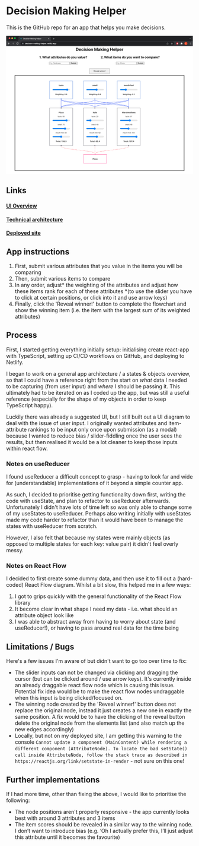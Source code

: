 # Decision Making Helper

This is the GitHub repo for an app that helps you make decisions.

![Screenshot](screenshot.png)

## Links

#### [UI Overview](https://whimsical.com/ui-decision-making-helper-CgGRuSAAHJFHFLqvoUZ5rp)

#### [Technical architecture](https://whimsical.com/states-objects-decision-making-helper-58dy1nJusBt9NprdBjNeeR)

#### [Deployed site](https://decisionizer.netlify.app/)

## App instructions

1. First, submit various attributes that you value in the items you will be comparing
2. Then, submit various items to compare
3. In any order, adjust* the weighting of the attributes and adjust how these items rank for each of these attributes *(to use the slider you have to click at certain positions, or click into it and use arrow keys)
4. Finally, click the 'Reveal winner!' button to complete the flowchart and show the winning item (i.e. the item with the largest sum of its weighted attributes)

## Process

First, I started getting everything initially setup: initialising create react-app with TypeScript, setting up CI/CD workflows on GitHub, and deploying to Netlify.

I began to work on a general app architecture / a states & objects overview, so that I could have a reference right from the start on _what_ data I needed to be capturing (from user input) and _where_ I should be passing it. This ultimately had to be iterated on as I coded up the app, but was still a useful reference (especially for the shape of my objects in order to keep TypeScript happy).

Luckily there was already a suggested UI, but I still built out a UI diagram to deal with the issue of user input. I originally wanted attributes and item-attribute rankings to be input only once upon submission (as a modal) because I wanted to reduce bias / slider-fiddling once the user sees the results, but then realised it would be a lot cleaner to keep those inputs within react flow.

### Notes on useReducer

I found useReducer a difficult concept to grasp - having to look far and wide for (understandable) implementations of it beyond a simple counter app.

As such, I decided to prioritise getting functionality down first, writing the code with useState, and plan to refactor to useReducer afterwards. Unfortunately I didn't have lots of time left so was only able to change some of my useStates to useReducer. Perhaps also writing initially with useStates made my code harder to refactor than it would have been to manage the states with useReducer from scratch.

However, I also felt that because my states were mainly objects (as opposed to multiple states for each key: value pair) it didn't feel overly messy.

### Notes on React Flow

I decided to first create some dummy data, and then use it to fill out a (hard-coded) React Flow diagram. Whilst a bit slow, this helped me in a few ways:

1.  I got to grips quickly with the general functionality of the React Flow library
2.  It become clear in what shape I need my data - i.e. what should an attribute object look like
3.  I was able to abstract away from having to worry about state (and useReducer!), or having to pass around real data for the time being

## Limitations / Bugs

Here's a few issues I'm aware of but didn't want to go too over time to fix:

- The slider inputs can not be changed via clicking and dragging the cursor (but can be clicked around / use arrow keys). It's currently inside an already draggable react flow node which is causing this issue. Potential fix idea would be to make the react flow nodes undraggable when this input is being clicked/focused on.
- The winning node created by the 'Reveal winner!' button does not replace the original node, instead it just creates a new one in exactly the same position. A fix would be to have the clicking of the reveal button delete the original node from the elements list (and also match up the new edges accordingly)
- Locally, but not on my deployed site, I am getting this warning to the console `Cannot update a component (MainContent) while rendering a different component (AttributeNode). To locate the bad setState() call inside AttributeNode, follow the stack trace as described in https://reactjs.org/link/setstate-in-render` - not sure on this one!

## Further implementations

If I had more time, other than fixing the above, I would like to prioritise the following:

- The node positions aren't properly responsive - the app currently looks best with around 3 attributes and 3 items
- The item scores should be revealed in a similar way to the winning node. I don’t want to introduce bias (e.g. ‘Oh I actually prefer this, I’ll just adjust this attribute until it becomes the favourite)
